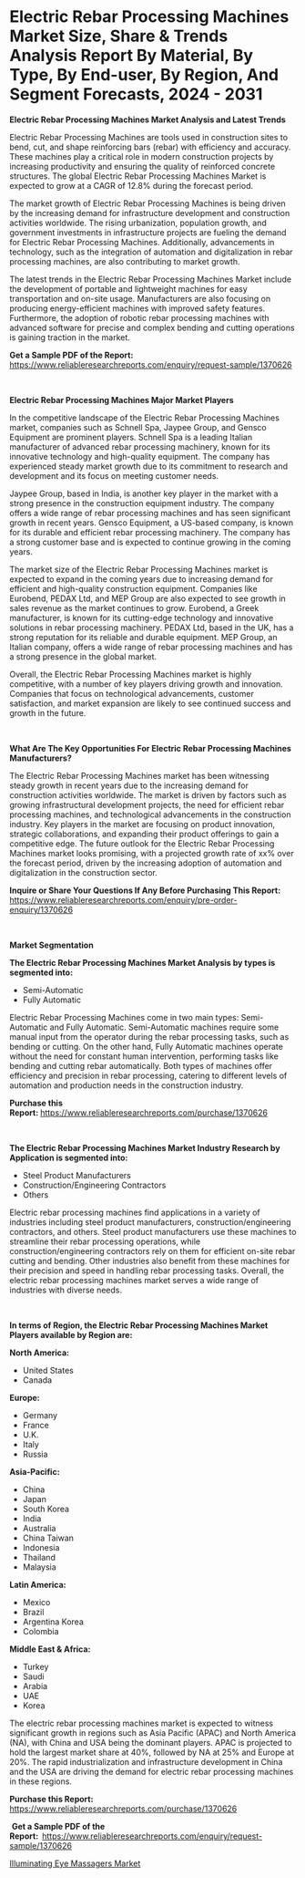 <p><h1>Electric Rebar Processing Machines Market Size, Share & Trends Analysis Report By Material, By Type, By End-user, By Region, And Segment Forecasts, 2024 - 2031</h1></p><p><strong>Electric Rebar Processing Machines Market Analysis and Latest Trends</strong></p>
<p><p>Electric Rebar Processing Machines are tools used in construction sites to bend, cut, and shape reinforcing bars (rebar) with efficiency and accuracy. These machines play a critical role in modern construction projects by increasing productivity and ensuring the quality of reinforced concrete structures. The global Electric Rebar Processing Machines Market is expected to grow at a CAGR of 12.8% during the forecast period.</p><p>The market growth of Electric Rebar Processing Machines is being driven by the increasing demand for infrastructure development and construction activities worldwide. The rising urbanization, population growth, and government investments in infrastructure projects are fueling the demand for Electric Rebar Processing Machines. Additionally, advancements in technology, such as the integration of automation and digitalization in rebar processing machines, are also contributing to market growth.</p><p>The latest trends in the Electric Rebar Processing Machines Market include the development of portable and lightweight machines for easy transportation and on-site usage. Manufacturers are also focusing on producing energy-efficient machines with improved safety features. Furthermore, the adoption of robotic rebar processing machines with advanced software for precise and complex bending and cutting operations is gaining traction in the market.</p></p>
<p><strong>Get a Sample PDF of the Report:&nbsp;</strong> <a href="https://www.reliableresearchreports.com/enquiry/request-sample/1370626">https://www.reliableresearchreports.com/enquiry/request-sample/1370626</a></p>
<p>&nbsp;</p>
<p><strong>Electric Rebar Processing Machines Major Market Players</strong></p>
<p><p>In the competitive landscape of the Electric Rebar Processing Machines market, companies such as Schnell Spa, Jaypee Group, and Gensco Equipment are prominent players. Schnell Spa is a leading Italian manufacturer of advanced rebar processing machinery, known for its innovative technology and high-quality equipment. The company has experienced steady market growth due to its commitment to research and development and its focus on meeting customer needs.</p><p>Jaypee Group, based in India, is another key player in the market with a strong presence in the construction equipment industry. The company offers a wide range of rebar processing machines and has seen significant growth in recent years. Gensco Equipment, a US-based company, is known for its durable and efficient rebar processing machinery. The company has a strong customer base and is expected to continue growing in the coming years.</p><p>The market size of the Electric Rebar Processing Machines market is expected to expand in the coming years due to increasing demand for efficient and high-quality construction equipment. Companies like Eurobend, PEDAX Ltd, and MEP Group are also expected to see growth in sales revenue as the market continues to grow. Eurobend, a Greek manufacturer, is known for its cutting-edge technology and innovative solutions in rebar processing machinery. PEDAX Ltd, based in the UK, has a strong reputation for its reliable and durable equipment. MEP Group, an Italian company, offers a wide range of rebar processing machines and has a strong presence in the global market.</p><p>Overall, the Electric Rebar Processing Machines market is highly competitive, with a number of key players driving growth and innovation. Companies that focus on technological advancements, customer satisfaction, and market expansion are likely to see continued success and growth in the future.</p></p>
<p>&nbsp;</p>
<p><strong>What Are The Key Opportunities For Electric Rebar Processing Machines Manufacturers?</strong></p>
<p><p>The Electric Rebar Processing Machines market has been witnessing steady growth in recent years due to the increasing demand for construction activities worldwide. The market is driven by factors such as growing infrastructural development projects, the need for efficient rebar processing machines, and technological advancements in the construction industry. Key players in the market are focusing on product innovation, strategic collaborations, and expanding their product offerings to gain a competitive edge. The future outlook for the Electric Rebar Processing Machines market looks promising, with a projected growth rate of xx% over the forecast period, driven by the increasing adoption of automation and digitalization in the construction sector.</p></p>
<p><strong>Inquire or Share Your Questions If Any Before Purchasing This Report:</strong> <a href="https://www.reliableresearchreports.com/enquiry/pre-order-enquiry/1370626">https://www.reliableresearchreports.com/enquiry/pre-order-enquiry/1370626</a></p>
<p>&nbsp;</p>
<p><strong>Market Segmentation</strong></p>
<p><strong>The Electric Rebar Processing Machines Market Analysis by types is segmented into:</strong></p>
<p><ul><li>Semi-Automatic</li><li>Fully Automatic</li></ul></p>
<p><p>Electric Rebar Processing Machines come in two main types: Semi-Automatic and Fully Automatic. Semi-Automatic machines require some manual input from the operator during the rebar processing tasks, such as bending or cutting. On the other hand, Fully Automatic machines operate without the need for constant human intervention, performing tasks like bending and cutting rebar automatically. Both types of machines offer efficiency and precision in rebar processing, catering to different levels of automation and production needs in the construction industry.</p></p>
<p><strong>Purchase this Report:&nbsp;</strong><a href="https://www.reliableresearchreports.com/purchase/1370626">https://www.reliableresearchreports.com/purchase/1370626</a></p>
<p>&nbsp;</p>
<p><strong>The Electric Rebar Processing Machines Market Industry Research by Application is segmented into:</strong></p>
<p><ul><li>Steel Product Manufacturers</li><li>Construction/Engineering Contractors</li><li>Others</li></ul></p>
<p><p>Electric rebar processing machines find applications in a variety of industries including steel product manufacturers, construction/engineering contractors, and others. Steel product manufacturers use these machines to streamline their rebar processing operations, while construction/engineering contractors rely on them for efficient on-site rebar cutting and bending. Other industries also benefit from these machines for their precision and speed in handling rebar processing tasks. Overall, the electric rebar processing machines market serves a wide range of industries with diverse needs.</p></p>
<p>&nbsp;</p>
<p><strong>In terms of Region, the Electric Rebar Processing Machines Market Players available by Region are:</strong></p>
<p>
    <p> <strong> North America: </strong>
        <ul>
            <li>United States</li>
            <li>Canada</li>
        </ul>
        </p> 
    <p> <strong> Europe: </strong>
        <ul>
            <li>Germany</li>
            <li>France</li>
            <li>U.K.</li>
            <li>Italy</li>
            <li>Russia</li>
        </ul>
        </p> 
    <p> <strong> Asia-Pacific: </strong>
        <ul>
            <li>China</li>
            <li>Japan</li>
            <li>South Korea</li>
            <li>India</li>
            <li>Australia</li>
            <li>China Taiwan</li>
            <li>Indonesia</li>
            <li>Thailand</li>
            <li>Malaysia</li>
        </ul>
        </p> 
    <p> <strong> Latin America: </strong>
        <ul>
            <li>Mexico</li>
            <li>Brazil</li>
            <li>Argentina Korea</li>
            <li>Colombia</li>
        </ul>
        </p> 
    <p> <strong> Middle East & Africa: </strong>
        <ul>
            <li>Turkey</li>
            <li>Saudi</li>
            <li>Arabia</li>
            <li>UAE</li>
            <li>Korea</li>
        </ul>
    </p>
    </p>
<p><p>The electric rebar processing machines market is expected to witness significant growth in regions such as Asia Pacific (APAC) and North America (NA), with China and USA being the dominant players. APAC is projected to hold the largest market share at 40%, followed by NA at 25% and Europe at 20%. The rapid industrialization and infrastructure development in China and the USA are driving the demand for electric rebar processing machines in these regions.</p></p>
<p><strong>Purchase this Report: </strong><a href="https://www.reliableresearchreports.com/purchase/1370626">https://www.reliableresearchreports.com/purchase/1370626</a></p>
<p>&nbsp;<strong>Get a Sample PDF of the Report:&nbsp;&nbsp;</strong><a href="https://www.reliableresearchreports.com/enquiry/request-sample/1370626">https://www.reliableresearchreports.com/enquiry/request-sample/1370626</a></p>
<p><strong></strong></p>
<p><p><a href="https://github.com/ruddyyedelwadw/Market-Research-Report-List-1/blob/main/illuminating-eye-massagers-market.md">Illuminating Eye Massagers Market</a></p></p>